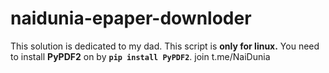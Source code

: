 # naidunia-epaper-downloder
This solution is dedicated to my dad.
This script is **only for linux.**
You need to install **PyPDF2** on by **`pip install PyPDF2`**.
join t.me/NaiDunia
